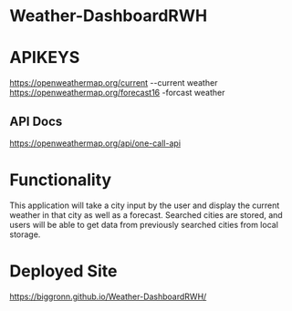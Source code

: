 # Weather-DashboardRWH

# APIKEYS
https://openweathermap.org/current --current weather
https://openweathermap.org/forecast16 -forcast weather

## API Docs
https://openweathermap.org/api/one-call-api

# Functionality
This application will take a city input by the user and display the current weather in that city as well as a forecast. Searched cities are stored, and users will be able to get data from previously searched cities from local storage. 

# Deployed Site
https://biggronn.github.io/Weather-DashboardRWH/

